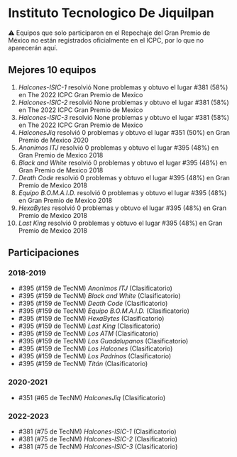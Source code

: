 # Instituto Tecnologico De Jiquilpan

:warning: Equipos que solo participaron en el Repechaje del Gran Premio de México no están registrados oficialmente en el ICPC, por lo que no aparecerán aquí.

## Mejores 10 equipos

1. _Halcones-ISIC-1_ resolvió None problemas y obtuvo el lugar #381 (58%) en The 2022 ICPC Gran Premio de Mexico
1. _Halcones-ISIC-2_ resolvió None problemas y obtuvo el lugar #381 (58%) en The 2022 ICPC Gran Premio de Mexico
1. _Halcones-ISIC-3_ resolvió None problemas y obtuvo el lugar #381 (58%) en The 2022 ICPC Gran Premio de Mexico
1. _HalconesJiq_ resolvió 0 problemas y obtuvo el lugar #351 (50%) en Gran Premio de Mexico 2020
1. _Anonimos ITJ_ resolvió 0 problemas y obtuvo el lugar #395 (48%) en Gran Premio de Mexico 2018
1. _Black and White_ resolvió 0 problemas y obtuvo el lugar #395 (48%) en Gran Premio de Mexico 2018
1. _Death Code_ resolvió 0 problemas y obtuvo el lugar #395 (48%) en Gran Premio de Mexico 2018
1. _Equipo B.O.M.A.I.D._ resolvió 0 problemas y obtuvo el lugar #395 (48%) en Gran Premio de Mexico 2018
1. _HexaBytes_ resolvió 0 problemas y obtuvo el lugar #395 (48%) en Gran Premio de Mexico 2018
1. _Last King_ resolvió 0 problemas y obtuvo el lugar #395 (48%) en Gran Premio de Mexico 2018

## Participaciones

### 2018-2019

- #395 (#159 de TecNM) _Anonimos ITJ_ (Clasificatorio)
- #395 (#159 de TecNM) _Black and White_ (Clasificatorio)
- #395 (#159 de TecNM) _Death Code_ (Clasificatorio)
- #395 (#159 de TecNM) _Equipo B.O.M.A.I.D._ (Clasificatorio)
- #395 (#159 de TecNM) _HexaBytes_ (Clasificatorio)
- #395 (#159 de TecNM) _Last King_ (Clasificatorio)
- #395 (#159 de TecNM) _Los ATM_ (Clasificatorio)
- #395 (#159 de TecNM) _Los Guadalupanos_ (Clasificatorio)
- #395 (#159 de TecNM) _Los Halcones_ (Clasificatorio)
- #395 (#159 de TecNM) _Los Padrinos_ (Clasificatorio)
- #395 (#159 de TecNM) _Titán_ (Clasificatorio)

### 2020-2021

- #351 (#65 de TecNM) _HalconesJiq_ (Clasificatorio)

### 2022-2023

- #381 (#75 de TecNM) _Halcones-ISIC-1_ (Clasificatorio)
- #381 (#75 de TecNM) _Halcones-ISIC-2_ (Clasificatorio)
- #381 (#75 de TecNM) _Halcones-ISIC-3_ (Clasificatorio)



